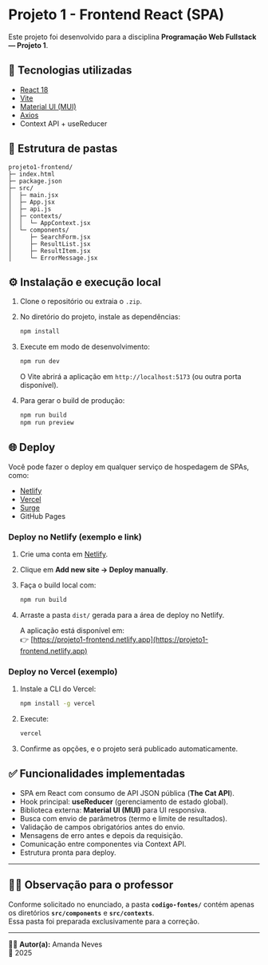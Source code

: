 # Projeto 1 - Frontend React (SPA)

Este projeto foi desenvolvido para a disciplina **Programação Web Fullstack — Projeto 1**.

## 🚀 Tecnologias utilizadas
- [React 18](https://react.dev/)
- [Vite](https://vitejs.dev/)
- [Material UI (MUI)](https://mui.com/)
- [Axios](https://axios-http.com/)
- Context API + useReducer

## 📂 Estrutura de pastas
```
projeto1-frontend/
├─ index.html
├─ package.json
├─ src/
│  ├─ main.jsx
│  ├─ App.jsx
│  ├─ api.js
│  ├─ contexts/
│  │  └─ AppContext.jsx
│  └─ components/
│     ├─ SearchForm.jsx
│     ├─ ResultList.jsx
│     ├─ ResultItem.jsx
│     └─ ErrorMessage.jsx
```

## ⚙️ Instalação e execução local
1. Clone o repositório ou extraia o `.zip`.
2. No diretório do projeto, instale as dependências:
   ```bash
   npm install
   ```
3. Execute em modo de desenvolvimento:
   ```bash
   npm run dev
   ```
   O Vite abrirá a aplicação em `http://localhost:5173` (ou outra porta disponível).

4. Para gerar o build de produção:
   ```bash
   npm run build
   npm run preview
   ```

## 🌐 Deploy
Você pode fazer o deploy em qualquer serviço de hospedagem de SPAs, como:
- [Netlify](https://www.netlify.com/)
- [Vercel](https://vercel.com/)
- [Surge](https://surge.sh/)
- GitHub Pages

### Deploy no Netlify (exemplo e link)
1. Crie uma conta em [Netlify](https://app.netlify.com/).
2. Clique em **Add new site → Deploy manually**.
3. Faça o build local com:
   ```bash
   npm run build
   ```
4. Arraste a pasta `dist/` gerada para a área de deploy no Netlify.


   A aplicação está disponível em:  
👉 [https://projeto1-frontend.netlify.app](https://projeto1-frontend.netlify.app)

### Deploy no Vercel (exemplo)
1. Instale a CLI do Vercel:
   ```bash
   npm install -g vercel
   ```
2. Execute:
   ```bash
   vercel
   ```
3. Confirme as opções, e o projeto será publicado automaticamente.

## ✅ Funcionalidades implementadas
- SPA em React com consumo de API JSON pública (**The Cat API**).
- Hook principal: **useReducer** (gerenciamento de estado global).
- Biblioteca externa: **Material UI (MUI)** para UI responsiva.
- Busca com envio de parâmetros (termo e limite de resultados).
- Validação de campos obrigatórios antes do envio.
- Mensagens de erro antes e depois da requisição.
- Comunicação entre componentes via Context API.
- Estrutura pronta para deploy.

---

## 👨‍🏫 Observação para o professor

Conforme solicitado no enunciado, a pasta **`codigo-fontes/`** contém apenas os diretórios **`src/components`** e **`src/contexts`**.  
Essa pasta foi preparada exclusivamente para a correção.

---

👨‍💻 **Autor(a):** Amanda Neves  
📅 2025
